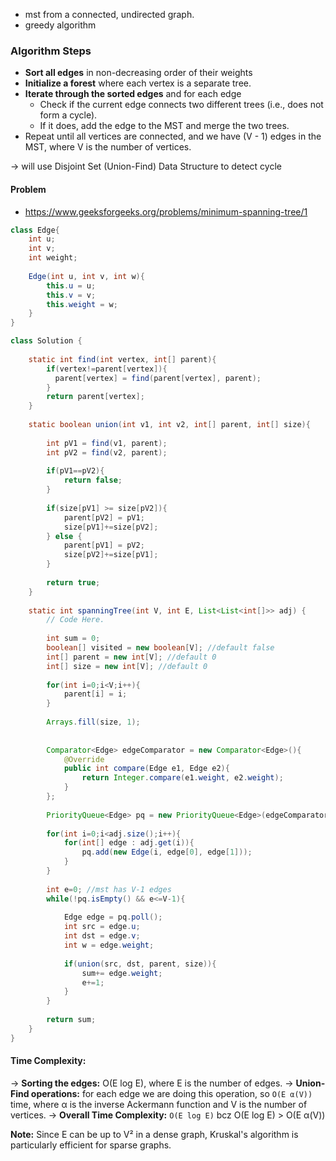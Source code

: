 
* mst from a connected, undirected graph.
* greedy algorithm

### Algorithm Steps

* **Sort all edges** in non-decreasing order of their weights
* **Initialize a forest** where each vertex is a separate tree.
* **Iterate through the sorted edges** and for each edge
  * Check if the current edge connects two different trees (i.e., does not form a cycle).
  * If it does, add the edge to the MST and merge the two trees.
* Repeat until all vertices are connected, and we have (V - 1) edges in the MST, where V is the number of vertices.

&rarr; will use Disjoint Set (Union-Find) Data Structure to detect cycle

#### Problem

- https://www.geeksforgeeks.org/problems/minimum-spanning-tree/1

```java
class Edge{
    int u;
    int v;
    int weight;
    
    Edge(int u, int v, int w){
        this.u = u;
        this.v = v;
        this.weight = w;
    }
}

class Solution {
    
    static int find(int vertex, int[] parent){
        if(vertex!=parent[vertex]){
          parent[vertex] = find(parent[vertex], parent);
        }
        return parent[vertex];
    }
    
    static boolean union(int v1, int v2, int[] parent, int[] size){
        
        int pV1 = find(v1, parent);
        int pV2 = find(v2, parent);
        
        if(pV1==pV2){
            return false;
        }
        
        if(size[pV1] >= size[pV2]){
            parent[pV2] = pV1;
            size[pV1]+=size[pV2];
        } else {
            parent[pV1] = pV2;
            size[pV2]+=size[pV1];
        }
        
        return true;
    }
    
    static int spanningTree(int V, int E, List<List<int[]>> adj) {
        // Code Here.
        
        int sum = 0;
        boolean[] visited = new boolean[V]; //default false
        int[] parent = new int[V]; //default 0
        int[] size = new int[V]; //default 0
        
        for(int i=0;i<V;i++){
            parent[i] = i;
        }
        
        Arrays.fill(size, 1);
        
    
        Comparator<Edge> edgeComparator = new Comparator<Edge>(){
            @Override
            public int compare(Edge e1, Edge e2){
                return Integer.compare(e1.weight, e2.weight);
            }
        };
        
        PriorityQueue<Edge> pq = new PriorityQueue<Edge>(edgeComparator);
        
        for(int i=0;i<adj.size();i++){
            for(int[] edge : adj.get(i)){
                pq.add(new Edge(i, edge[0], edge[1]));
            }
        }
        
        int e=0; //mst has V-1 edges
        while(!pq.isEmpty() && e<=V-1){
            
            Edge edge = pq.poll();
            int src = edge.u;
            int dst = edge.v;
            int w = edge.weight;
            
            if(union(src, dst, parent, size)){
                sum+= edge.weight;
                e+=1;
            }
        }
        
        return sum;
    }
}
```

#### Time Complexity:

&rarr; **Sorting the edges:** O(E log E), where E is the number of edges.
&rarr; **Union-Find operations:** for each edge we are doing this operation, so `O(E α(V))` time, where α is the inverse Ackermann function and V is the number of vertices.
&rarr; **Overall Time Complexity:** `O(E log E)` bcz O(E log E) > O(E α(V))

**Note:** Since E can be up to V² in a dense graph, Kruskal's algorithm is particularly efficient for sparse graphs.

